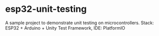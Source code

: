 # esp32-unit-testing
A sample project to demonstrate unit testing on microcontrollers. Stack: ESP32 + Arduino + Unity Test Framework, IDE: PlatformIO
